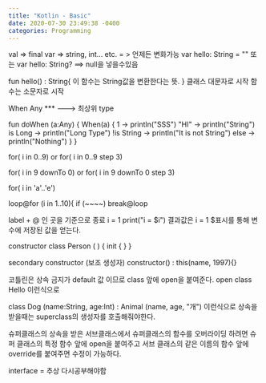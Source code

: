 ```yaml
---
title: "Kotlin - Basic"
date: 2020-07-30 23:49:38 -0400
categories: Programming
---
```


val => final 
var => string, int... etc. = > 언제든 변화가능
var hello: String = ""
또는 
var hello: String? ==> null을 넣을수있음

fun hello() : String{
	이 함수는 String값을 변환한다는 뜻.
}
클래스 대문자로 시작
함수는 소문자로 시작

When
Any *** ---> 최상위 type

fun doWhen (a:Any) {
	When(a) {
		1 -> println("SSS")
		"HI" -> println("String")
		is Long -> println("Long Type")
		!is String -> println("It is not String")
		else -> println("Nothing")
	}
}


for( i in 0..9)
or 
for( i in 0..9 step 3)

for( i in 9 downTo 0)
or
for( i in 9 downTo 0 step 3)

for( i in 'a'..'e')


loop@for (i in 1..10){
	if (~~~~) break@loop

label + @ 인 곳을 기준으로 종료
i = 1
print("i = $i") 결과값은 i = 1
$표시를 통해 변수에 저장된 값을 얻는다. 

constructor
class Person ( ) {
	init {
	}
}

secondary constructor (보조 생성자)
constructor() : this(name, 1997){}

코틀린은 상속 금지가 default 값 이므로 class 앞에 open을 붙여준다. open class Hello 이런식으로

class Dog (name:String, age:Int) : Animal (name, age, "개")
이런식으로 상속을 받을때는 superclass의 생성자를 호출해줘야한다.

슈퍼클래스의 상속을 받은 서브클래스에서 슈퍼클래스의 함수를 오버라이딩 하려면
슈퍼 클래스의 특정 함수 앞에 open을 붙여주고
서브 클래스의 같은 이름의 함수 앞에 override를 붙여주면 수정이 가능하다.

interface = 추상 다시공부해야함
